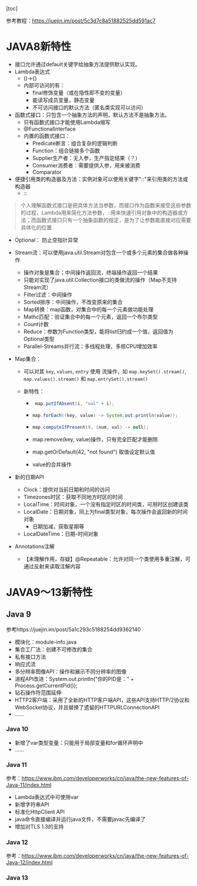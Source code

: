 [toc]

参考教程：https://juejin.im/post/5c3d7c8a51882525dd591ac7

# JAVA8新特性

- 接口允许通过default关键字给抽象方法提供默认实现。
- Lambda表达式
  - ()->{}
  - 内部可访问的有：
    - final修饰变量（或在隐性即不变的变量）
    - 能读写成员变量，静态变量
    - 不可访问接口的默认方法（匿名类实现可以访问）
- 函数式接口：只包含一个抽象方法的声明，默认方法不是抽象方法。
  - 只有函数式接口才能使用Lambda缩写
  - @FunctionalInterface
  - 内置的函数式接口：
    - Predicate断言：组合复杂的逻辑判断
    - Function：组合链接多个函数
    - Supplier生产者：无入参，生产指定结果（？）
    - Consumer消费者：需要提供入参，用来被消费
    - Comparator
- 便捷引用类的构造器及方法：实例对象可以使用关键字"::"来引用类的方法或构造器
  - ::

> 个人理解函数式接口是把具体方法当参数，而接口作为函数来接受这些参数的过程，Lambda用来简化方法参数，::用来快速引用对象中的构造器或方法；而函数式接口只有一个抽象函数的规定，是为了让参数能直接对应需要具体化的位置

- Optional： 防止空指针异常

- Stream流：可以使用java.util.Stream对包含一个或多个元素的集合做各种操作

  - 操作对象是集合；中间操作返回流，终端操作返回一个结果
  - 只能对实现了java.util.Collection接口的类做流的操作（Map不支持Stream流）
  - Filter过滤：中间操作
  - Sorted排序：中间操作，不改变原来的集合
  - Map转换：map函数，对集合中的每一个元素做功能处理
  - Mathc匹配：验证集合中的每一个元素，返回一个布尔类型
  - Count计数
  - Reduce：参数为Function类型，能将list归约成一个值，返回值为Optional类型
  - Parallel-Streams并行流：多线程处理，多核CPU增加效率

- Map集合：

  - 可以对其 `key`, `values`, `entry` 使用 流操作，如 `map.keySet().stream()`, `map.values().stream()` 和 `map.entrySet().stream()`

  - 新特性：

    - ```java
       map.putIfAbsent(i, "val" + i);
      ```

    - ```java
      map.forEach((key, value) -> System.out.println(value));
      ```

    - ```java
      map.computeIfPresent(9, (num, val) -> null);
      ```

    - map.remove(key, value)操作，只有完全匹配才能删除

    - map.getOrDefault(42, "not found") 取值设定默认值

    - value的合并操作

- 新的日期API

  - Clock：提供对当前日期和时间的访问
  - Timezones时区：获取不同地方时区的时间
  - LocalTime：时间对象，一个没有指定时区的时间类，可用时区创建该类
  - LocalDate：日期对象，同上为final类型对象，每次操作会返回新的时间对象
    - 日期加减，获取星期等
  - LocalDateTime：日期-时间对象

- Annotations注解

  - 【未理解作用，存疑】@Repeatable：允许对同一个类使用多重注解，可通过反射来读取注解内容

# JAVA9～13新特性

## Java 9

参考https://juejin.im/post/5a1c293c5188254dd9362140

- 模块化：module-info.java
- 集合工厂法：创建不可修改的集合
- 私有接口方法
- 响应式流
- 多分辨率图像API：操作和展示不同分辨率的图像
- 进程API改进：System.out.println("你的PID是：" + Process.getCurrentPid());
- 钻石操作符范围延伸
- HTTP2客户端：采用了全新的HTTP客户端API，这些API支持HTTP/2协议和WebSocket协议，并且替换了遗留的HTTPURLConnectionAPI
- ……

### Java 10

- 新增了var类型变量：只能用于局部变量和for循环声明中
- ……

### Java 11

参考：https://www.ibm.com/developerworks/cn/java/the-new-features-of-Java-11/index.html

- Lambda表达式中可使用var
- 新增字符串API
- 标准化HttpClient API
- java命令直接编译并运行java文件，不需要javac先编译了
- 增加对TLS 1.3的支持

### Java 12

参考：https://www.ibm.com/developerworks/cn/java/the-new-features-of-Java-12/index.html

### Java 13